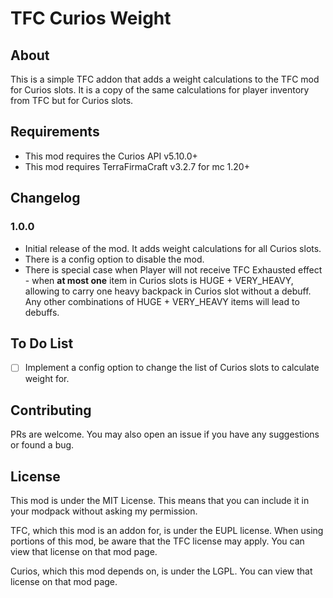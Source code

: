 # TFC Curios Weight

## About

This is a simple TFC addon that adds a weight calculations to the TFC mod for Curios slots. It is a copy of the same calculations for player inventory from TFC but for Curios slots.

## Requirements

- This mod requires the Curios API v5.10.0+
- This mod requires TerraFirmaCraft v3.2.7 for mc 1.20+

## Changelog

### 1.0.0
- Initial release of the mod. It adds weight calculations for all Curios slots.
- There is a config option to disable the mod.
- There is special case when Player will not receive TFC Exhausted effect - when **at most one** item in Curios slots is HUGE + VERY_HEAVY, allowing to carry one heavy backpack in Curios slot without a debuff. Any other combinations of HUGE + VERY_HEAVY items will lead to debuffs.

## To Do List

- [ ] Implement a config option to change the list of Curios slots to calculate weight for.

## Contributing

PRs are welcome. You may also open an issue if you have any suggestions or found a bug.

## License

This mod is under the MIT License. This means that you can include it in your modpack without asking my permission.

TFC, which this mod is an addon for, is under the EUPL license. When using portions of this mod, be aware that the TFC license may apply. You can view that license on that mod page.

Curios, which this mod depends on, is under the LGPL. You can view that license on that mod page.

